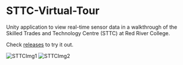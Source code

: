 # STTC-Virtual-Tour
Unity application to view real-time sensor data in a walkthrough of the Skilled Trades and Technology Centre (STTC) at Red River College.

Check [releases](https://github.com/yaseenmustapha/STTC-Virtual-Tour/releases) to try it out.

![STTCImg1](https://i.gyazo.com/440c34ce6773bc77a11c5f89039a9f85.jpg)
![STTCImg2](https://i.gyazo.com/daf7c43b8e4e1337205a7f0e4b5c7550.jpg)
